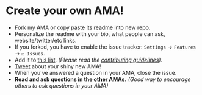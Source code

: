 # Create your own AMA!

- [Fork](https://github.com/jsroyal/ama/fork) my AMA or copy paste its [readme](https://raw.githubusercontent.com/jsroyal/ama/master/readme.md) into new repo.
- Personalize the readme with your bio, what people can ask, website/twitter/etc links.
- If you forked, you have to enable the issue tracker: `Settings` → `Features` → `☑ Issues`.
- Add it to [this list](https://github.com/sindresorhus/amas). *(Please read the [contributing guidelines](contributing.md)).*
- [Tweet](https://twitter.com/intent/tweet?text=Ask%20me%20*anything*%20in%20my%20shiny%20new%20AMA!%20[insert%20link%20to%20your%20AMA]) about your shiny new AMA!
- When you've answered a question in your AMA, close the issue.
- **Read and ask questions in the [other AMAs](https://github.com/sindresorhus/amas).** *(Good way to encourage others to ask questions in your AMA)*
